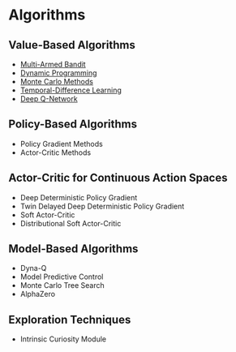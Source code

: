 # Algorithms

## Value-Based Algorithms

- [Multi-Armed Bandit](./multi_armed_bandit)
- [Dynamic Programming](./dynamic_programming)
- [Monte Carlo Methods](./monte_carlo_methods)
- [Temporal-Difference Learning](./temporal_difference_learning)
- [Deep Q-Network](./deep_q_network)

## Policy-Based Algorithms

- Policy Gradient Methods
- Actor-Critic Methods

## Actor-Critic for Continuous Action Spaces

- Deep Deterministic Policy Gradient
- Twin Delayed Deep Deterministic Policy Gradient
- Soft Actor-Critic
- Distributional Soft Actor-Critic

## Model-Based Algorithms

- Dyna-Q
- Model Predictive Control
- Monte Carlo Tree Search
- AlphaZero

## Exploration Techniques

- Intrinsic Curiosity Module
